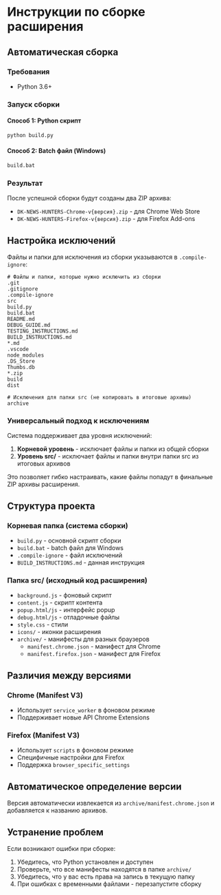 # Инструкции по сборке расширения

## Автоматическая сборка

### Требования
- Python 3.6+

### Запуск сборки

#### Способ 1: Python скрипт
```bash
python build.py
```

#### Способ 2: Batch файл (Windows)
```bash
build.bat
```

### Результат
После успешной сборки будут созданы два ZIP архива:
- `DK-NEWS-HUNTERS-Chrome-v{версия}.zip` - для Chrome Web Store
- `DK-NEWS-HUNTERS-Firefox-v{версия}.zip` - для Firefox Add-ons

## Настройка исключений

Файлы и папки для исключения из сборки указываются в `.compile-ignore`:

```
# Файлы и папки, которые нужно исключить из сборки
.git
.gitignore
.compile-ignore
src
build.py
build.bat
README.md
DEBUG_GUIDE.md
TESTING_INSTRUCTIONS.md
BUILD_INSTRUCTIONS.md
*.md
.vscode
node_modules
.DS_Store
Thumbs.db
*.zip
build
dist

# Исключения для папки src (не копировать в итоговые архивы)
archive
```

### Универсальный подход к исключениям

Система поддерживает два уровня исключений:

1. **Корневой уровень** - исключает файлы и папки из общей сборки
2. **Уровень src/** - исключает файлы и папки внутри папки src из итоговых архивов

Это позволяет гибко настраивать, какие файлы попадут в финальные ZIP архивы расширения.

## Структура проекта

### Корневая папка (система сборки)
- `build.py` - основной скрипт сборки
- `build.bat` - batch файл для Windows
- `.compile-ignore` - файл исключений
- `BUILD_INSTRUCTIONS.md` - данная инструкция

### Папка src/ (исходный код расширения)
- `background.js` - фоновый скрипт
- `content.js` - скрипт контента
- `popup.html/js` - интерфейс popup
- `debug.html/js` - отладочные файлы
- `style.css` - стили
- `icons/` - иконки расширения
- `archive/` - манифесты для разных браузеров
  - `manifest.chrome.json` - манифест для Chrome
  - `manifest.firefox.json` - манифест для Firefox

## Различия между версиями

### Chrome (Manifest V3)
- Использует `service_worker` в фоновом режиме
- Поддерживает новые API Chrome Extensions

### Firefox (Manifest V3)
- Использует `scripts` в фоновом режиме
- Специфичные настройки для Firefox
- Поддержка `browser_specific_settings`

## Автоматическое определение версии

Версия автоматически извлекается из `archive/manifest.chrome.json` и добавляется к названию архивов.

## Устранение проблем

Если возникают ошибки при сборке:
1. Убедитесь, что Python установлен и доступен
2. Проверьте, что все манифесты находятся в папке `archive/`
3. Убедитесь, что у вас есть права на запись в текущую папку
4. При ошибках с временными файлами - перезапустите сборку
